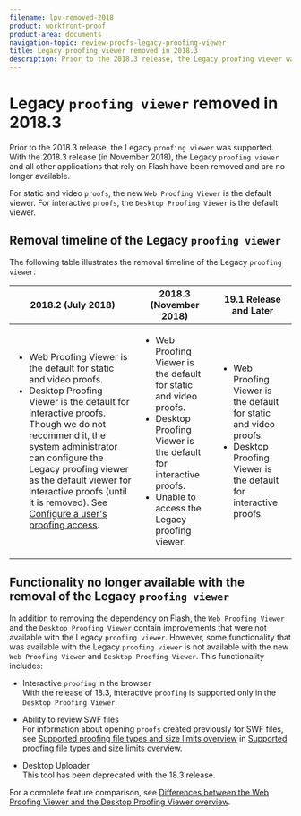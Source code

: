```yaml
---
filename: lpv-removed-2018
product: workfront-proof
product-area: documents
navigation-topic: review-proofs-legacy-proofing-viewer
title: Legacy proofing viewer removed in 2018.3
description: Prior to the 2018.3 release, the Legacy proofing viewer was supported. With the 2018.3 release (in November 2018), the Legacy proofing viewer and all other applications that rely on Flash have been removed and are no longer available.
---
```


# Legacy `proofing viewer` removed in 2018.3

Prior to the 2018.3 release, the Legacy `proofing viewer` was supported. With the 2018.3 release (in November 2018), the Legacy `proofing viewer` and all other applications that rely on Flash have been removed and are no longer available.&nbsp;

For static and video `proofs`, the new `Web Proofing Viewer` is the default viewer. For interactive `proofs`, the `Desktop Proofing Viewer` is the default viewer.

## Removal timeline of the Legacy `proofing viewer`

The following table illustrates the removal timeline of the Legacy `proofing viewer`:

<table cellspacing="15"> 
 <col> 
 <col> 
 <col> 
 <thead> 
  <tr> 
   <th><span class="bold">2018.2 (July 2018)</span> </th> 
   <th><span class="bold">2018.3 (November 2018)</span> </th> 
   <th><span class="bold">19.1 Release and Later</span> </th> 
  </tr> 
 </thead> 
 <tbody> 
  <tr> 
   <td> 
    <ul> 
     <li><span>Web Proofing Viewer</span> is the default for static and video <span>proofs</span>.</li> 
     <li><span>Desktop Proofing Viewer</span> is the default for interactive <span>proofs</span>. Though we do not recommend it, the system administrator can configure the Legacy <span>proofing viewer</span> as the default viewer for interactive <span>proofs</span> (until it is removed). See <a href="../../../administration-and-setup/manage-workfront/configure-proofing/configure-a-users-proofing-access.md" class="MCXref xref">Configure a user's proofing access</a>.</li> 
    </ul> </td> 
   <td> 
    <ul> 
     <li><span>Web Proofing Viewer</span> is the default for static and video <span>proofs</span>.</li> 
     <li><span>Desktop Proofing Viewer</span> is the default for interactive <span>proofs</span>.</li> 
     <li>Unable to access the Legacy <span>proofing viewer</span>.</li> 
    </ul> </td> 
   <td> 
    <ul> 
     <li><span>Web Proofing Viewer</span> is the default for static and video <span>proofs</span>.</li> 
     <li><span>Desktop Proofing Viewer</span> is the default for interactive <span>proofs</span>.</li> 
    </ul> </td> 
  </tr> 
 </tbody> 
</table>

## Functionality no longer available with the removal of the Legacy `proofing viewer`

In addition to removing the dependency on Flash, the `Web Proofing Viewer` and the `Desktop Proofing Viewer` contain improvements that were not available with the Legacy `proofing viewer`. However, some functionality that was available with the Legacy `proofing viewer` is not available with the new `Web Proofing Viewer` and `Desktop Proofing Viewer`. This functionality includes:

* Interactive `proofing` in the browser  
  With the release of 18.3, interactive `proofing` is supported only in the `Desktop Proofing Viewer`.

* Ability to review SWF files  
  For information about opening `proofs` created previously for SWF files, see [Supported proofing file types and size limits overview](../../../review-and-approve-work/proofing/proofing-overview/supported-proofing-file-types.md#about-swf-files) in [Supported proofing file types and size limits overview](../../../review-and-approve-work/proofing/proofing-overview/supported-proofing-file-types.md).

* Desktop Uploader  
  This tool has been deprecated with the 18.3 release.&nbsp;

For a complete feature comparison, see [Differences between the Web Proofing Viewer and the Desktop Proofing Viewer overview](../../../review-and-approve-work/proofing/proofing-overview/understand-differences-between-web-viewer.md).
